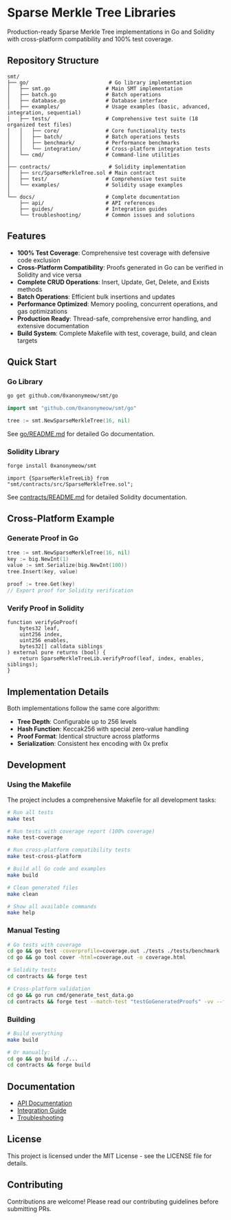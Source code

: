 # Sparse Merkle Tree Libraries

Production-ready Sparse Merkle Tree implementations in Go and Solidity with cross-platform compatibility and 100% test coverage.

## Repository Structure

```
smt/
├── go/                          # Go library implementation
│   ├── smt.go                  # Main SMT implementation
│   ├── batch.go                # Batch operations
│   ├── database.go             # Database interface
│   ├── examples/               # Usage examples (basic, advanced, integration, sequential)
│   ├── tests/                  # Comprehensive test suite (18 organized test files)
│   │   ├── core/               # Core functionality tests
│   │   ├── batch/              # Batch operations tests
│   │   ├── benchmark/          # Performance benchmarks
│   │   └── integration/        # Cross-platform integration tests
│   └── cmd/                    # Command-line utilities
│
├── contracts/                   # Solidity implementation
│   ├── src/SparseMerkleTree.sol # Main contract
│   ├── test/                   # Comprehensive test suite
│   └── examples/               # Solidity usage examples
│
└── docs/                       # Complete documentation
    ├── api/                    # API references
    ├── guides/                 # Integration guides
    └── troubleshooting/        # Common issues and solutions
```

## Features

- **100% Test Coverage**: Comprehensive test coverage with defensive code exclusion
- **Cross-Platform Compatibility**: Proofs generated in Go can be verified in Solidity and vice versa
- **Complete CRUD Operations**: Insert, Update, Get, Delete, and Exists methods
- **Batch Operations**: Efficient bulk insertions and updates
- **Performance Optimized**: Memory pooling, concurrent operations, and gas optimizations
- **Production Ready**: Thread-safe, comprehensive error handling, and extensive documentation
- **Build System**: Complete Makefile with test, coverage, build, and clean targets

## Quick Start

### Go Library

```bash
go get github.com/0xanonymeow/smt/go
```

```go
import smt "github.com/0xanonymeow/smt/go"

tree := smt.NewSparseMerkleTree(16, nil)
```

See [go/README.md](go/README.md) for detailed Go documentation.

### Solidity Library

```bash
forge install 0xanonymeow/smt
```

```solidity
import {SparseMerkleTreeLib} from "smt/contracts/src/SparseMerkleTree.sol";
```

See [contracts/README.md](contracts/README.md) for detailed Solidity documentation.

## Cross-Platform Example

### Generate Proof in Go

```go
tree := smt.NewSparseMerkleTree(16, nil)
key := big.NewInt(1)
value := smt.Serialize(big.NewInt(100))
tree.Insert(key, value)

proof := tree.Get(key)
// Export proof for Solidity verification
```

### Verify Proof in Solidity

```solidity
function verifyGoProof(
    bytes32 leaf,
    uint256 index,
    uint256 enables,
    bytes32[] calldata siblings
) external pure returns (bool) {
    return SparseMerkleTreeLib.verifyProof(leaf, index, enables, siblings);
}
```

## Implementation Details

Both implementations follow the same core algorithm:

- **Tree Depth**: Configurable up to 256 levels
- **Hash Function**: Keccak256 with special zero-value handling
- **Proof Format**: Identical structure across platforms
- **Serialization**: Consistent hex encoding with 0x prefix

## Development

### Using the Makefile

The project includes a comprehensive Makefile for all development tasks:

```bash
# Run all tests
make test

# Run tests with coverage report (100% coverage)
make test-coverage

# Run cross-platform compatibility tests
make test-cross-platform

# Build all Go code and examples
make build

# Clean generated files
make clean

# Show all available commands
make help
```

### Manual Testing

```bash
# Go tests with coverage
cd go && go test -coverprofile=coverage.out ./tests ./tests/benchmark
cd go && go tool cover -html=coverage.out -o coverage.html

# Solidity tests
cd contracts && forge test

# Cross-platform validation
cd go && go run cmd/generate_test_data.go
cd contracts && forge test --match-test "testGoGeneratedProofs" -vv --ffi
```

### Building

```bash
# Build everything
make build

# Or manually:
cd go && go build ./...
cd contracts && forge build
```

## Documentation

- [API Documentation](docs/api/)
- [Integration Guide](docs/guides/integration-guide.md)
- [Troubleshooting](docs/troubleshooting/)

## License

This project is licensed under the MIT License - see the LICENSE file for details.

## Contributing

Contributions are welcome! Please read our contributing guidelines before submitting PRs.
